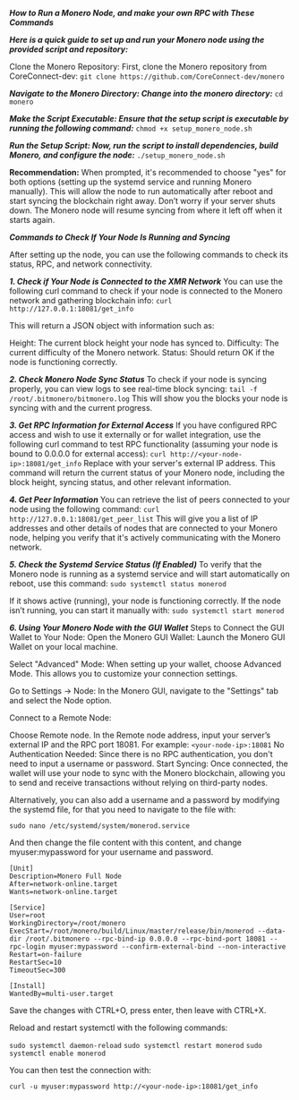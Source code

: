 ***How to Run a Monero Node, and make your own RPC with These Commands***

***Here is a quick guide to set up and run your Monero node using the provided script and repository:***

Clone the Monero Repository: First, clone the Monero repository from CoreConnect-dev:
```git clone https://github.com/CoreConnect-dev/monero```

***Navigate to the Monero Directory: Change into the monero directory:***
```cd monero```

***Make the Script Executable: Ensure that the setup script is executable by running the following command:***
```chmod +x setup_monero_node.sh```

***Run the Setup Script: Now, run the script to install dependencies, build Monero, and configure the node:***
```./setup_monero_node.sh```

**Recommendation:** When prompted, it's recommended to choose "yes" for both options (setting up the systemd service and running Monero manually). This will allow the node to run automatically after reboot and start syncing the blockchain right away.
Don’t worry if your server shuts down. The Monero node will resume syncing from where it left off when it starts again.

***Commands to Check If Your Node Is Running and Syncing***

After setting up the node, you can use the following commands to check its status, RPC, and network connectivity.

***1. Check if Your Node is Connected to the XMR Network***
You can use the following curl command to check if your node is connected to the Monero network and gathering blockchain info:
```curl http://127.0.0.1:18081/get_info```

This will return a JSON object with information such as:

Height: The current block height your node has synced to.
Difficulty: The current difficulty of the Monero network.
Status: Should return OK if the node is functioning correctly.

***2. Check Monero Node Sync Status***
To check if your node is syncing properly, you can view logs to see real-time block syncing:
```tail -f /root/.bitmonero/bitmonero.log```
This will show you the blocks your node is syncing with and the current progress.

***3. Get RPC Information for External Access***
If you have configured RPC access and wish to use it externally or for wallet integration, use the following curl command to test RPC functionality (assuming your node is bound to 0.0.0.0 for external access):
```curl http://<your-node-ip>:18081/get_info```
Replace <your-node-ip> with your server's external IP address. This command will return the current status of your Monero node, including the block height, syncing status, and other relevant information.

***4. Get Peer Information***
You can retrieve the list of peers connected to your node using the following command:
```curl http://127.0.0.1:18081/get_peer_list```
This will give you a list of IP addresses and other details of nodes that are connected to your Monero node, helping you verify that it's actively communicating with the Monero network.

***5. Check the Systemd Service Status (If Enabled)***
To verify that the Monero node is running as a systemd service and will start automatically on reboot, use this command:
```sudo systemctl status monerod```

If it shows active (running), your node is functioning correctly. If the node isn’t running, you can start it manually with:
```sudo systemctl start monerod```

***6. Using Your Monero Node with the GUI Wallet***
Steps to Connect the GUI Wallet to Your Node:
Open the Monero GUI Wallet: Launch the Monero GUI Wallet on your local machine.

Select "Advanced" Mode: When setting up your wallet, choose Advanced Mode. This allows you to customize your connection settings.

Go to Settings -> Node: In the Monero GUI, navigate to the "Settings" tab and select the Node option.

Connect to a Remote Node:

Choose Remote node.
In the Remote node address, input your server’s external IP and the RPC port 18081. For example:
```<your-node-ip>:18081```
No Authentication Needed: Since there is no RPC authentication, you don't need to input a username or password.
Start Syncing: Once connected, the wallet will use your node to sync with the Monero blockchain, allowing you to send and receive transactions without relying on third-party nodes.


Alternatively, you can also add a username and a password by modifying the systemd file, for that you need to navigate to the file with:

```sudo nano /etc/systemd/system/monerod.service```

And then change the file content with this content, and change myuser:mypassword for your username and password.

```
[Unit]
Description=Monero Full Node
After=network-online.target
Wants=network-online.target

[Service]
User=root
WorkingDirectory=/root/monero
ExecStart=/root/monero/build/Linux/master/release/bin/monerod --data-dir /root/.bitmonero --rpc-bind-ip 0.0.0.0 --rpc-bind-port 18081 --rpc-login myuser:mypassword --confirm-external-bind --non-interactive
Restart=on-failure
RestartSec=10
TimeoutSec=300

[Install]
WantedBy=multi-user.target
```

Save the changes with CTRL+O, press enter, then leave with CTRL+X.

Reload and restart systemctl with the following commands:

```sudo systemctl daemon-reload```
```sudo systemctl restart monerod```
```sudo systemctl enable monerod```

You can then test the connection with:

```curl -u myuser:mypassword http://<your-node-ip>:18081/get_info```
